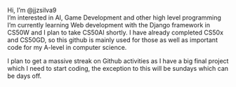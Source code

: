 Hi, I’m @jjzsilva9 <br>
I’m interested in AI, Game Development and other high level programming <br>
I’m currently learning Web development with the Django framework in CS50W and I plan to take CS50AI shortly. I have already completed CS50x and CS50GD, so this github is mainly used for those as well as important code for my A-level in computer science.

I plan to get a massive streak on Github activities as I have a big final project which I need to start coding, the exception to this will be sundays which can be days off.

